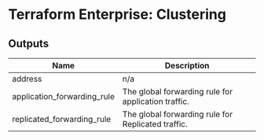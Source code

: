 # Terraform Enterprise: Clustering

## Outputs

| Name | Description |
|------|-------------|
| address | n/a |
| application\_forwarding\_rule | The global forwarding rule for application traffic. |
| replicated\_forwarding\_rule | The global forwarding rule for Replicated traffic. |

